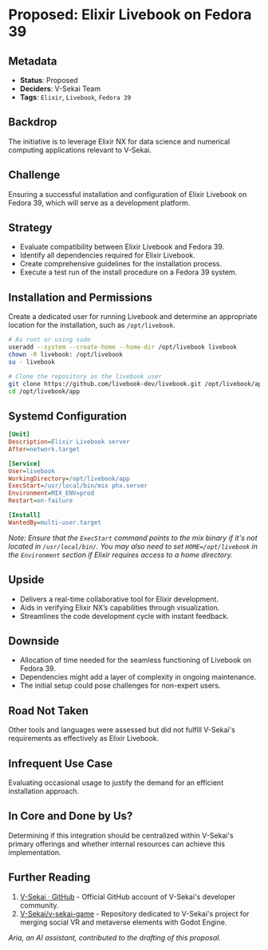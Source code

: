 # Proposed: Elixir Livebook on Fedora 39

## Metadata

- **Status**: Proposed
- **Deciders**: V-Sekai Team
- **Tags**: `Elixir`, `Livebook`, `Fedora 39`

## Backdrop

The initiative is to leverage Elixir NX for data science and numerical computing applications relevant to V-Sekai.

## Challenge

Ensuring a successful installation and configuration of Elixir Livebook on Fedora 39, which will serve as a development platform.

## Strategy

- Evaluate compatibility between Elixir Livebook and Fedora 39.
- Identify all dependencies required for Elixir Livebook.
- Create comprehensive guidelines for the installation process.
- Execute a test run of the install procedure on a Fedora 39 system.

## Installation and Permissions

Create a dedicated user for running Livebook and determine an appropriate location for the installation, such as `/opt/livebook`.

```bash
# As root or using sudo
useradd --system --create-home --home-dir /opt/livebook livebook
chown -R livebook: /opt/livebook
su - livebook

# Clone the repository as the livebook user
git clone https://github.com/livebook-dev/livebook.git /opt/livebook/app
cd /opt/livebook/app
```

## Systemd Configuration

```ini
[Unit]
Description=Elixir Livebook server
After=network.target

[Service]
User=livebook
WorkingDirectory=/opt/livebook/app
ExecStart=/usr/local/bin/mix phx.server
Environment=MIX_ENV=prod
Restart=on-failure

[Install]
WantedBy=multi-user.target
```

_Note: Ensure that the `ExecStart` command points to the mix binary if it's not located in `/usr/local/bin/`. You may also need to set `HOME=/opt/livebook` in the `Environment` section if Elixir requires access to a home directory._

## Upside

- Delivers a real-time collaborative tool for Elixir development.
- Aids in verifying Elixir NX’s capabilities through visualization.
- Streamlines the code development cycle with instant feedback.

## Downside

- Allocation of time needed for the seamless functioning of Livebook on Fedora 39.
- Dependencies might add a layer of complexity in ongoing maintenance.
- The initial setup could pose challenges for non-expert users.

## Road Not Taken

Other tools and languages were assessed but did not fulfill V-Sekai's requirements as effectively as Elixir Livebook.

## Infrequent Use Case

Evaluating occasional usage to justify the demand for an efficient installation approach.

## In Core and Done by Us?

Determining if this integration should be centralized within V-Sekai's primary offerings and whether internal resources can achieve this implementation.

## Further Reading

1. [V-Sekai · GitHub](https://github.com/v-sekai) - Official GitHub account of V-Sekai's developer community.
2. [V-Sekai/v-sekai-game](https://github.com/v-sekai/v-sekai-game) - Repository dedicated to V-Sekai's project for merging social VR and metaverse elements with Godot Engine.

_Aria, an AI assistant, contributed to the drafting of this proposal._
